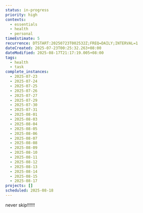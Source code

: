 ```yaml
---
status: in-progress
priority: high
contexts:
  - essentials
  - health
  - personal
timeEstimate: 5
recurrence: DTSTART:20250723T002532Z;FREQ=DAILY;INTERVAL=1
dateCreated: 2025-07-23T00:25:32.263+08:00
dateModified: 2025-08-17T21:17:19.005+08:00
tags:
  - health
  - task
complete_instances:
  - 2025-07-23
  - 2025-07-24
  - 2025-07-25
  - 2025-07-26
  - 2025-07-27
  - 2025-07-29
  - 2025-07-30
  - 2025-07-31
  - 2025-08-01
  - 2025-08-03
  - 2025-08-04
  - 2025-08-05
  - 2025-08-06
  - 2025-08-07
  - 2025-08-08
  - 2025-08-09
  - 2025-08-10
  - 2025-08-11
  - 2025-08-12
  - 2025-08-13
  - 2025-08-14
  - 2025-08-15
  - 2025-08-17
projects: []
scheduled: 2025-08-18
---
```


never skip!!!!!!

